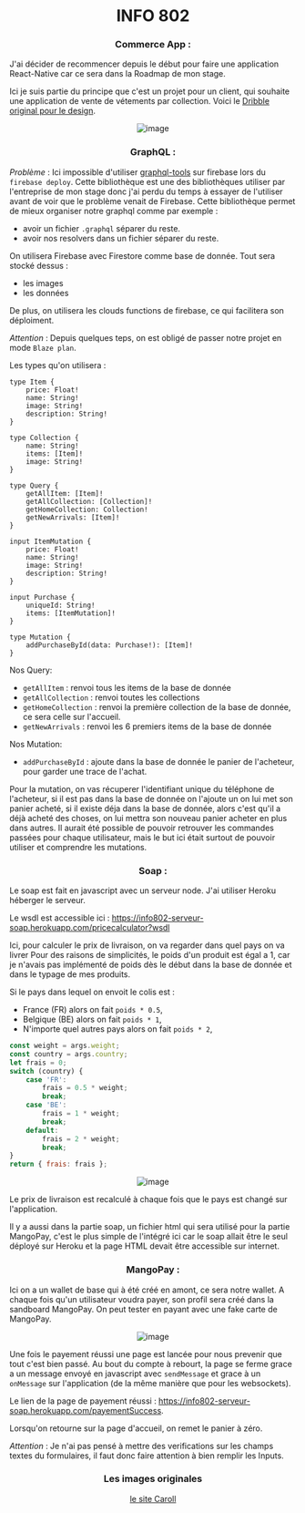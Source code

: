 <h1 align="center">INFO 802</h1>

<h3 align="center">Commerce App :</h3>

J'ai décider de recommencer depuis le début pour faire une application React-Native car ce sera dans la Roadmap de mon stage.

Ici je suis partie du principe que c'est un projet pour un client, qui souhaite une application de vente de vétements par collection.
Voici le [Dribble original pour le design](https://dribbble.com/shots/7272690-RHB-App).

<div align="center">
    <img align="center" src="https://github.com/samuel3105/info802-commerceApp/blob/master/assets/commerce.gif?raw=true" alt="image" />
</div>

<h3 align="center">GraphQL :</h3>

_*Problème*_ : Ici impossible d'utiliser [graphql-tools](https://github.com/ardatan/graphql-tools) sur firebase lors du `firebase deploy`. Cette bibliothèque est une des bibliothèques utiliser par l'entreprise de mon stage donc j'ai perdu du temps à essayer de l'utiliser avant de voir que le problème venait de Firebase. Cette bibliothèque permet de mieux organiser notre graphql comme par exemple :

-   avoir un fichier `.graphql` séparer du reste.
-   avoir nos resolvers dans un fichier séparer du reste.

On utilisera Firebase avec Firestore comme base de donnée. Tout sera stocké dessus :

-   les images
-   les données

De plus, on utilisera les clouds functions de firebase, ce qui facilitera son déploiment.

_*Attention*_ : Depuis quelques teps, on est obligé de passer notre projet en mode `Blaze plan`.

Les types qu'on utilisera :

```
type Item {
	price: Float!
	name: String!
	image: String!
	description: String!
}

type Collection {
	name: String!
	items: [Item]!
	image: String!
}

type Query {
	getAllItem: [Item]!
	getAllCollection: [Collection]!
	getHomeCollection: Collection!
	getNewArrivals: [Item]!
}

input ItemMutation {
	price: Float!
	name: String!
	image: String!
	description: String!
}

input Purchase {
	uniqueId: String!
	items: [ItemMutation]!
}

type Mutation {
	addPurchaseById(data: Purchase!): [Item]!
}
```

Nos Query:

-   `getAllItem` : renvoi tous les items de la base de donnée
-   `getAllCollection` : renvoi toutes les collections
-   `getHomeCollection` : renvoi la première collection de la base de donnée, ce sera celle sur l'accueil.
-   `getNewArrivals` : renvoi les 6 premiers items de la base de donnée

Nos Mutation:

-   `addPurchaseById` : ajoute dans la base de donnée le panier de l'acheteur, pour garder une trace de l'achat.

Pour la mutation, on vas récuperer l'identifiant unique du téléphone de l'acheteur, si il est pas dans la base de donnée on l'ajoute un on lui met son panier acheté, si il existe déja dans la base de donnée, alors c'est qu'il a déjà acheté des choses, on lui mettra son nouveau panier acheter en plus dans autres. Il aurait été possible de pouvoir retrouver les commandes passées pour chaque utilisateur, mais le but ici était surtout de pouvoir utiliser et comprendre les mutations.

<h3 align="center">Soap :</h3>

Le soap est fait en javascript avec un serveur node. J'ai utiliser Heroku héberger le serveur.

Le wsdl est accessible ici : https://info802-serveur-soap.herokuapp.com/pricecalculator?wsdl

Ici, pour calculer le prix de livraison, on va regarder dans quel pays on va livrer
Pour des raisons de simplicités, le poids d'un produit est égal a 1, car je n'avais pas implémenté de poids dès le début dans la base de donnée et dans le typage de mes produits.

Si le pays dans lequel on envoit le colis est :

-   France (FR) alors on fait `poids * 0.5`,
-   Belgique (BE) alors on fait `poids * 1`,
-   N'importe quel autres pays alors on fait `poids * 2`,

```js
const weight = args.weight;
const country = args.country;
let frais = 0;
switch (country) {
	case 'FR':
		frais = 0.5 * weight;
		break;
	case 'BE':
		frais = 1 * weight;
		break;
	default:
		frais = 2 * weight;
		break;
}
return { frais: frais };
```

<div align="center">
    <img align="center" src="https://github.com/samuel3105/info802-commerceApp/blob/master/assets/soap.gif?raw=true" alt="image" />
</div>

Le prix de livraison est recalculé à chaque fois que le pays est changé sur l'application.

Il y a aussi dans la partie soap, un fichier html qui sera utilisé pour la partie MangoPay, c'est le plus simple de l'intégré ici car le soap allait être le seul déployé sur Heroku et la page HTML devait être accessible sur internet. 

<h3 align="center">MangoPay :</h3>

Ici on a un wallet de base qui à été créé en amont, ce sera notre wallet.
A chaque fois qu'un utilisateur voudra payer, son profil sera créé dans la sandboard MangoPay.
On peut tester en payant avec une fake carte de MangoPay.

<div align="center">
    <img align="center" src="https://github.com/samuel3105/info802-commerceApp/blob/master/assets/mangopay.gif?raw=true" alt="image" />
</div>

Une fois le payement réussi une page est lancée pour nous prevenir que tout c'est bien passé. Au bout du compte à rebourt, la page se ferme grace a un message envoyé en javascript avec `sendMessage` et grace à un `onMessage` sur l'application (de la même manière que pour les websockets).

Le lien de la page de payement réussi : https://info802-serveur-soap.herokuapp.com/payementSuccess.

Lorsqu'on retourne sur la page d'accueil, on remet le panier à zéro. 

_*Attention*_ : Je n'ai pas pensé à mettre des verifications sur les champs textes du formulaires, il faut donc faire attention à bien remplir les Inputs.

<h3 align="center">Les images originales</h3>
<div align="center">

[le site Caroll](https://www.caroll.com/fr_fr/)

</div>
